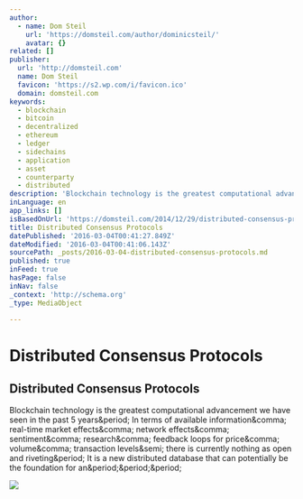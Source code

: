 ```yaml
---
author:
  - name: Dom Steil
    url: 'https://domsteil.com/author/dominicsteil/'
    avatar: {}
related: []
publisher:
  url: 'http://domsteil.com'
  name: Dom Steil
  favicon: 'https://s2.wp.com/i/favicon.ico'
  domain: domsteil.com
keywords:
  - blockchain
  - bitcoin
  - decentralized
  - ethereum
  - ledger
  - sidechains
  - application
  - asset
  - counterparty
  - distributed
description: 'Blockchain technology is the greatest computational advancement we have seen in the past 5 years. In terms of available information, real-time market effects, network effects, sentiment, research, feedback loops for price, volume, transaction levels; there is currently nothing as open and riveting. It is a new distributed database that can potentially be the foundation for an...'
inLanguage: en
app_links: []
isBasedOnUrl: 'https://domsteil.com/2014/12/29/distributed-consensus-protocols/'
title: Distributed Consensus Protocols
datePublished: '2016-03-04T00:41:27.849Z'
dateModified: '2016-03-04T00:41:06.143Z'
sourcePath: _posts/2016-03-04-distributed-consensus-protocols.md
published: true
inFeed: true
hasPage: false
inNav: false
_context: 'http://schema.org'
_type: MediaObject

---
```

# Distributed Consensus Protocols

<article style=""><h1>Distributed Consensus Protocols</h1><p>Blockchain technology is the greatest computational advancement we have seen in the past 5 years&amp;period; In terms of available information&amp;comma; real-time market effects&amp;comma; network effects&amp;comma; sentiment&amp;comma; research&amp;comma; feedback loops for price&amp;comma; volume&amp;comma; transaction levels&amp;semi; there is currently nothing as open and riveting&amp;period; It is a new distributed database that can potentially be the foundation for an&amp;period;&amp;period;&amp;period;</p><img src="https://i2.wp.com/dominicsteil.files.wordpress.com/2014/11/bitcoin-code-720x340.jpg?fit=440%2C330&amp;ssl=1" /></article>
